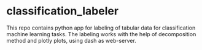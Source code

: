 # classification_labeler
This repo contains python app for labeling of tabular data for classification machine learning tasks. The labeling works with the help of decomposition method and plotly plots, using dash as web-server.

